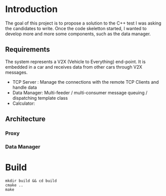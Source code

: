 # Introduction
The goal of this project is to propose a solution to the C++ test I was asking the candidates to write. Once the code skeletton started, I wanted to develop more and more some components, such as the data manager.
 
## Requirements

The system represents a V2X (Vehicle to Everything) end-point. It is embedded in a car and receives data from other cars through V2X messages.
- TCP Server : Manage the connections with the remote TCP Clients and handle data
- Data Manager: Multi-feeder / multi-consumer message queuing / dispatching template class
- Calculator: 

## Architecture

### Proxy 

### Data Manager

# Build
```
mkdir build && cd build
cmake ..
make
```
